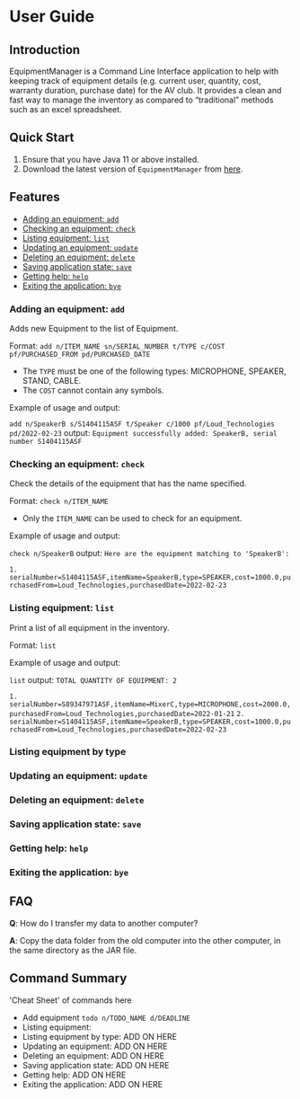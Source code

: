 # User Guide

## Introduction

EquipmentManager is a Command Line Interface application to help with keeping track of equipment details (e.g. current user, quantity, cost, warranty duration, purchase date) for the AV club. It provides a clean and fast way to manage the inventory as compared to “traditional” methods such as an excel spreadsheet.

## Quick Start

1. Ensure that you have Java 11 or above installed.
2. Download the latest version of `EquipmentManager` from [here](https://github.com/AY2122S2-CS2113-F12-2/tp/releases).

## Features 

- [Adding an equipment: `add`](#adding-an-equipment-add)
- [Checking an equipment: `check`](#checking-an-equipment-check)
- [Listing equipment: `list`](#listing-equipment-list)
- [Updating an equipment: `update`](#updating-an-equipment-update)
- [Deleting an equipment: `delete`](#deleting-an-equipment-delete)
- [Saving application state: `save`](#saving-application-state-save)
- [Getting help: `help`](#getting-help-help)
- [Exiting the application: `bye`](#exiting-the-application-bye)

### Adding an equipment: `add`
Adds new Equipment to the list of Equipment.

Format: `add n/ITEM_NAME sn/SERIAL_NUMBER t/TYPE c/COST pf/PURCHASED_FROM pd/PURCHASED_DATE`

* The `TYPE` must be one of the following types: MICROPHONE, SPEAKER, STAND, CABLE.
* The `COST` cannot contain any symbols.  

Example of usage and output: 

`add n/SpeakerB s/S1404115ASF t/Speaker c/1000 pf/Loud_Technologies pd/2022-02-23`
output: `Equipment successfully added: SpeakerB, serial number S1404115ASF`

### Checking an equipment: `check`
Check the details of the equipment that has the name specified.

Format: `check n/ITEM_NAME`

* Only the `ITEM_NAME` can be used to check for an equipment.

Example of usage and output:

`check n/SpeakerB`
output: 
`Here are the equipment matching to 'SpeakerB':`

`1. serialNumber=S1404115ASF,itemName=SpeakerB,type=SPEAKER,cost=1000.0,purchasedFrom=Loud_Technologies,purchasedDate=2022-02-23`

### Listing equipment: `list`
Print a list of all equipment in the inventory.

Format: `list`

Example of usage and output:

`list`
output:
`TOTAL QUANTITY OF EQUIPMENT: 2`

`1. serialNumber=S89347971ASF,itemName=MixerC,type=MICROPHONE,cost=2000.0,purchasedFrom=Loud_Technologies,purchasedDate=2022-01-21`
`2. serialNumber=S1404115ASF,itemName=SpeakerB,type=SPEAKER,cost=1000.0,purchasedFrom=Loud_Technologies,purchasedDate=2022-02-23`

### Listing equipment by type

### Updating an equipment: `update`

### Deleting an equipment: `delete`

### Saving application state: `save`

### Getting help: `help`

### Exiting the application: `bye`

## FAQ

**Q**: How do I transfer my data to another computer? 

**A**: Copy the data folder from the old computer into the other computer, in the same directory as the JAR file.

## Command Summary

'Cheat Sheet' of commands here

* Add equipment `todo n/TODO_NAME d/DEADLINE`
* Listing equipment: 
* Listing equipment by type: ADD ON HERE
* Updating an equipment: ADD ON HERE
* Deleting an equipment: ADD ON HERE
* Saving application state: ADD ON HERE
* Getting help: ADD ON HERE
* Exiting the application: ADD ON HERE
